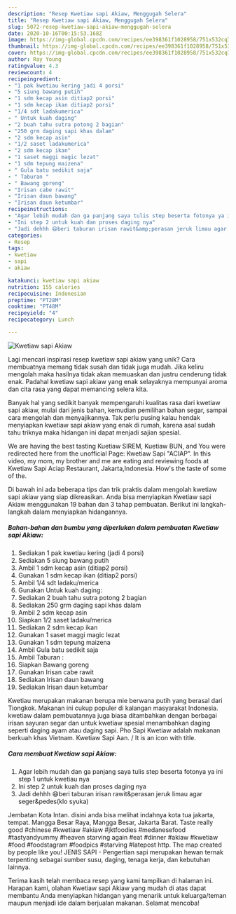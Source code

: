 ```yaml
---
description: "Resep Kwetiaw sapi Akiaw, Menggugah Selera"
title: "Resep Kwetiaw sapi Akiaw, Menggugah Selera"
slug: 5072-resep-kwetiaw-sapi-akiaw-menggugah-selera
date: 2020-10-16T00:15:53.168Z
image: https://img-global.cpcdn.com/recipes/ee398361f1028958/751x532cq70/kwetiaw-sapi-akiaw-foto-resep-utama.jpg
thumbnail: https://img-global.cpcdn.com/recipes/ee398361f1028958/751x532cq70/kwetiaw-sapi-akiaw-foto-resep-utama.jpg
cover: https://img-global.cpcdn.com/recipes/ee398361f1028958/751x532cq70/kwetiaw-sapi-akiaw-foto-resep-utama.jpg
author: Ray Young
ratingvalue: 4.3
reviewcount: 4
recipeingredient:
- "1 pak kwetiau kering jadi 4 porsi"
- "5 siung bawang putih"
- "1 sdm kecap asin ditiap2 porsi"
- "1 sdm kecap ikan ditiap2 porsi"
- "1/4 sdt ladakumerica"
- " Untuk kuah daging"
- "2 buah tahu sutra potong 2 bagian"
- "250 grm daging sapi khas dalam"
- "2 sdm kecap asin"
- "1/2 saset ladakumerica"
- "2 sdm kecap ikan"
- "1 saset maggi magic lezat"
- "1 sdm tepung maizena"
- " Gula batu sedikit saja"
- " Taburan "
- " Bawang goreng"
- "Irisan cabe rawit"
- "Irisan daun bawang"
- "Irisan daun ketumbar"
recipeinstructions:
- "Agar lebih mudah dan ga panjang saya tulis step beserta fotonya ya ini step 1 untuk kwetiau nya"
- "Ini step 2 untuk kuah dan proses daging nya"
- "Jadi dehhh 😄beri taburan irisan rawit&amp;perasan jeruk limau agar seger&amp;pedes(klo syuka)"
categories:
- Resep
tags:
- kwetiaw
- sapi
- akiaw

katakunci: kwetiaw sapi akiaw 
nutrition: 155 calories
recipecuisine: Indonesian
preptime: "PT28M"
cooktime: "PT48M"
recipeyield: "4"
recipecategory: Lunch

---
```



![Kwetiaw sapi Akiaw](https://img-global.cpcdn.com/recipes/ee398361f1028958/751x532cq70/kwetiaw-sapi-akiaw-foto-resep-utama.jpg)

Lagi mencari inspirasi resep kwetiaw sapi akiaw yang unik? Cara membuatnya memang tidak susah dan tidak juga mudah. Jika keliru mengolah maka hasilnya tidak akan memuaskan dan justru cenderung tidak enak. Padahal kwetiaw sapi akiaw yang enak selayaknya mempunyai aroma dan cita rasa yang dapat memancing selera kita.

Banyak hal yang sedikit banyak mempengaruhi kualitas rasa dari kwetiaw sapi akiaw, mulai dari jenis bahan, kemudian pemilihan bahan segar, sampai cara mengolah dan menyajikannya. Tak perlu pusing kalau hendak menyiapkan kwetiaw sapi akiaw yang enak di rumah, karena asal sudah tahu triknya maka hidangan ini dapat menjadi sajian spesial.

We are having the best tasting Kuetiaw SIREM, Kuetiaw BUN, and You were redirected here from the unofficial Page: Kwetiaw Sapi &#34;ACIAP&#34;. In this video, my mom, my brother and me are eating and reviewing foods at Kwetiaw Sapi Aciap Restaurant, Jakarta,Indonesia. How&#39;s the taste of some of the.


Di bawah ini ada beberapa tips dan trik praktis dalam mengolah kwetiaw sapi akiaw yang siap dikreasikan. Anda bisa menyiapkan Kwetiaw sapi Akiaw menggunakan 19 bahan dan 3 tahap pembuatan. Berikut ini langkah-langkah dalam menyiapkan hidangannya.

<!--inarticleads1-->

##### Bahan-bahan dan bumbu yang diperlukan dalam pembuatan Kwetiaw sapi Akiaw:

1. Sediakan 1 pak kwetiau kering (jadi 4 porsi)
1. Sediakan 5 siung bawang putih
1. Ambil 1 sdm kecap asin (ditiap2 porsi)
1. Gunakan 1 sdm kecap ikan (ditiap2 porsi)
1. Ambil 1/4 sdt ladaku/merica
1. Gunakan  Untuk kuah daging:
1. Sediakan 2 buah tahu sutra potong 2 bagian
1. Sediakan 250 grm daging sapi khas dalam
1. Ambil 2 sdm kecap asin
1. Siapkan 1/2 saset ladaku/merica
1. Sediakan 2 sdm kecap ikan
1. Gunakan 1 saset maggi magic lezat
1. Gunakan 1 sdm tepung maizena
1. Ambil  Gula batu sedikit saja
1. Ambil  Taburan :
1. Siapkan  Bawang goreng
1. Gunakan Irisan cabe rawit
1. Sediakan Irisan daun bawang
1. Sediakan Irisan daun ketumbar


Kwetiau merupakan makanan berupa mie berwana putih yang berasal dari Tiongkok. Makanan ini cukup populer di kalangan masyarakat Indonesia. kwetiaw dalam pembuatannya juga biasa ditambahkan dengan berbagai irisan sayuran segar dan untuk kwetiaw spesial menambahkan daging seperti daging ayam atau daging sapi. Pho Sapi Kwetiaw adalah makanan berkuah khas Vietnam. Kwetiaw Sapi Aan. / It is an icon with title. 

<!--inarticleads2-->

##### Cara membuat Kwetiaw sapi Akiaw:

1. Agar lebih mudah dan ga panjang saya tulis step beserta fotonya ya ini step 1 untuk kwetiau nya
1. Ini step 2 untuk kuah dan proses daging nya
1. Jadi dehhh 😄beri taburan irisan rawit&amp;perasan jeruk limau agar seger&amp;pedes(klo syuka)


Jembatan Kota Intan. disini anda bisa melihat indahnya kota tua jakarta, tempat. Mangga Besar Raya, Mangga Besar, Jakarta Barat. Taste really good #chinese #kwetiaw #akiaw #jktfoodies #medanesefood #tastyandyummy #heaven starving again #eat #dinner #akiaw #kwetiaw #food #foodstagram #foodpics #starving #latepost http. The map created by people like you! JENIS SAPI - Pengertian sapi merupakan hewan ternak terpenting sebagai sumber susu, daging, tenaga kerja, dan kebutuhan lainnya. 

Terima kasih telah membaca resep yang kami tampilkan di halaman ini. Harapan kami, olahan Kwetiaw sapi Akiaw yang mudah di atas dapat membantu Anda menyiapkan hidangan yang menarik untuk keluarga/teman maupun menjadi ide dalam berjualan makanan. Selamat mencoba!
